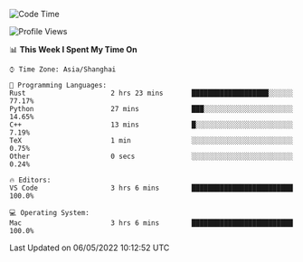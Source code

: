 <!--START_SECTION:waka-->
![Code Time](http://img.shields.io/badge/Code%20Time-1%2C282%20hrs%2057%20mins-blue)

![Profile Views](http://img.shields.io/badge/Profile%20Views-5-blue)

📊 **This Week I Spent My Time On** 

```text
⌚︎ Time Zone: Asia/Shanghai

💬 Programming Languages: 
Rust                     2 hrs 23 mins       ███████████████████░░░░░░   77.17% 
Python                   27 mins             ███░░░░░░░░░░░░░░░░░░░░░░   14.65% 
C++                      13 mins             █░░░░░░░░░░░░░░░░░░░░░░░░   7.19% 
TeX                      1 min               ░░░░░░░░░░░░░░░░░░░░░░░░░   0.75% 
Other                    0 secs              ░░░░░░░░░░░░░░░░░░░░░░░░░   0.24%

🔥 Editors: 
VS Code                  3 hrs 6 mins        █████████████████████████   100.0%

💻 Operating System: 
Mac                      3 hrs 6 mins        █████████████████████████   100.0%

```


 Last Updated on 06/05/2022 10:12:52 UTC
<!--END_SECTION:waka-->
